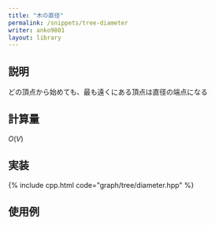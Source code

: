 ```yaml
---
title: "木の直径"
permalink: /snippets/tree-diameter
writer: anko9801
layout: library
---
```


## 説明

どの頂点から始めても、最も遠くにある頂点は直径の端点になる

## 計算量

$O(V)$

## 実装

{% include cpp.html code="graph/tree/diameter.hpp" %}

## 使用例


